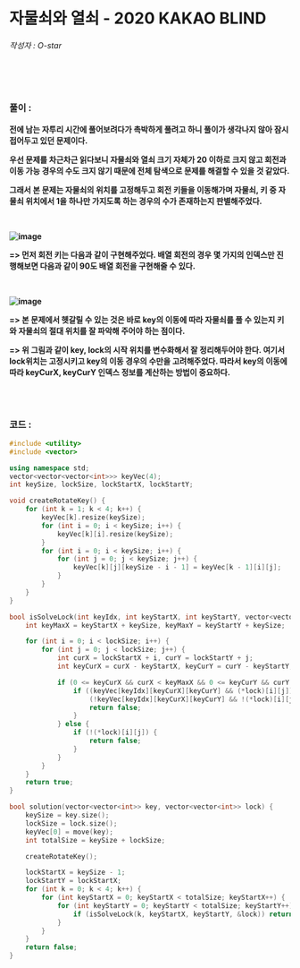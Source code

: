 # 자물쇠와 열쇠 - 2020 KAKAO BLIND

###### 작성자 : O-star

<br/>

<br/>

### 풀이 : 

**전에 남는 자투리 시간에 풀어보려다가 촉박하게 풀려고 하니 풀이가 생각나지 않아 잠시 접어두고 있던 문제이다.**

**우선 문제를 차근차근 읽다보니 자물쇠와 열쇠 크기 자체가 20 이하로 크지 않고 회전과 이동 가능 경우의 수도 크지 않기 때문에 전체 탐색으로 문제를 해결할 수 있을 것 같았다.**

**그래서 본 문제는 자물쇠의 위치를 고정해두고 회전 키들을 이동해가며 자물쇠, 키 중 자물쇠 위치에서 1을 하나만 가지도록 하는 경우의 수가 존재하는지 판별해주었다.**

**<br/>**

**![image](https://user-images.githubusercontent.com/57346455/131236463-35da31e2-4cf5-4897-9001-25c29d583c5b.png)**

**=> 먼저 회전 키는 다음과 같이 구현해주었다. 배열 회전의 경우 몇 가지의 인덱스만 진행해보면 다음과 같이 90도 배열 회전을 구현해줄 수 있다.**

**<br/>**

**![image](https://user-images.githubusercontent.com/57346455/131236539-11ddcb25-38e0-4c7f-8a5b-7262d8329e9c.png)**

**=> 본 문제에서 헷갈릴 수 있는 것은 바로 key의 이동에 따라 자물쇠를 풀 수 있는지 키와 자물쇠의 절대 위치를 잘 파악해 주어야 하는 점이다.**

**=> 위 그림과 같이 key, lock의 시작 위치를 변수화해서 잘 정리해두어야 한다. 여기서 lock위치는 고정시키고 key의 이동 경우의 수만을 고려해주었다. 따라서 key의 이동에 따라 keyCurX, keyCurY 인덱스 정보를 계산하는 방법이 중요하다.**

<br/>

<br/>

### 코드 : 

```c++
#include <utility>
#include <vector>

using namespace std;
vector<vector<vector<int>>> keyVec(4);
int keySize, lockSize, lockStartX, lockStartY;

void createRotateKey() {
    for (int k = 1; k < 4; k++) {
        keyVec[k].resize(keySize);
        for (int i = 0; i < keySize; i++) {
            keyVec[k][i].resize(keySize);
        }
        for (int i = 0; i < keySize; i++) {
            for (int j = 0; j < keySize; j++) {
                keyVec[k][j][keySize - i - 1] = keyVec[k - 1][i][j];
            }
        }
    }
}

bool isSolveLock(int keyIdx, int keyStartX, int keyStartY, vector<vector<int>> *lock) {
    int keyMaxX = keyStartX + keySize, keyMaxY = keyStartY + keySize;

    for (int i = 0; i < lockSize; i++) {
        for (int j = 0; j < lockSize; j++) {
            int curX = lockStartX + i, curY = lockStartY + j;
            int keyCurX = curX - keyStartX, keyCurY = curY - keyStartY;

            if (0 <= keyCurX && curX < keyMaxX && 0 <= keyCurY && curY < keyMaxY) {
                if ((keyVec[keyIdx][keyCurX][keyCurY] && (*lock)[i][j]) ||
                    (!keyVec[keyIdx][keyCurX][keyCurY] && !(*lock)[i][j])) {
                    return false;
                }
            } else {
                if (!(*lock)[i][j]) {
                    return false;
                }
            }
        }
    }
    return true;
}

bool solution(vector<vector<int>> key, vector<vector<int>> lock) {
    keySize = key.size();
    lockSize = lock.size();
    keyVec[0] = move(key);
    int totalSize = keySize + lockSize;

    createRotateKey();

    lockStartX = keySize - 1;
    lockStartY = lockStartX;
    for (int k = 0; k < 4; k++) {
        for (int keyStartX = 0; keyStartX < totalSize; keyStartX++) {
            for (int keyStartY = 0; keyStartY < totalSize; keyStartY++) {
                if (isSolveLock(k, keyStartX, keyStartY, &lock)) return true;
            }
        }
    }
    return false;
}
```

